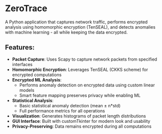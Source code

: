 # ZeroTrace
A Python application that captures network traffic, performs encrypted analysis using homomorphic encryption (TenSEAL), and detects anomalies with machine learning - all while keeping the data encrypted.

## Features:
- **Packet Capture**: Uses Scapy to capture network packets from specified interfaces
- **Homomorphic Encryption**: Leverages TenSEAL (CKKS scheme) for encrypted computations
- **Encrypted ML Analysis**: 
  - Performs anomaly detection on encrypted data using custom linear models
  - Smart feature mapping preserves privacy while enabling ML
- **Statistical Analysis**: 
  - Basic statistical anomaly detection (mean ± n*std)
  - Full performance metrics for all operations
- **Visualization**: Generates histograms of packet length distributions
- **GUI Interface**: Built with customTkinter for modern look and usability
- **Privacy-Preserving**: Data remains encrypted during all computations
